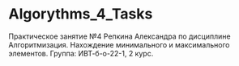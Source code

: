 # Algorythms_4_Tasks
Практическое занятие №4 Репкина Александра по дисциплине Алгоритмизация. Нахождение минимального и максимального элементов. Группа: ИВТ-б-о-22-1, 2 курс.
